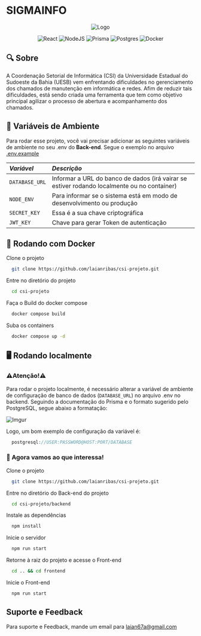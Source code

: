 # SIGMAINFO

<div align="center">

![Logo](https://i.imgur.com/Oe1WClw.png)


</div>

<div align="center">

![React](https://img.shields.io/badge/react-%2320232a.svg?style=for-the-badge&logo=react&logoColor=%2361DAFB)
![NodeJS](https://img.shields.io/badge/node.js-6DA55F?style=for-the-badge&logo=node.js&logoColor=white)
![Prisma](https://img.shields.io/badge/Prisma-3982CE?style=for-the-badge&logo=Prisma&logoColor=white)
![Postgres](https://img.shields.io/badge/postgres-%23316192.svg?style=for-the-badge&logo=postgresql&logoColor=white)
![Docker](https://img.shields.io/badge/docker-%230db7ed.svg?style=for-the-badge&logo=docker&logoColor=white)

</div>

## :mag: Sobre

A Coordenação Setorial de Informática (CSI) da Universidade Estadual do Sudoeste da Bahia (UESB) vem enfrentando dificuldades no gerenciamento dos chamados de manutenção em informática e redes. Afim de reduzir tais dificuldades, está sendo criada uma ferramenta que tem como objetivo principal agilizar o processo de abertura e acompanhamento dos chamados. 

## :page_facing_up: Variáveis de Ambiente

Para rodar esse projeto, você vai precisar adicionar as seguintes variáveis de ambiente no seu .env do **Back-end**. Segue o exemplo no arquivo [.env.example](backend/.env.example)

| *Variável*   | *Descrição*                                   |
| :---------- | :------------------------------------------ |
| `DATABASE_URL`      | Informar a URL do banco de dados (irá vairar se estiver rodando localmente ou no container)|
| `NODE_ENV`      | Para informar se o sistema está em modo de desenvolvimento ou produção|
| `SECRET_KEY`     | Essa é a sua chave criptográfica|
| `JWT_KEY`      | Chave para gerar Token de autenticação|


## :whale: Rodando com Docker

Clone o projeto

```bash
  git clone https://github.com/laianribas/csi-projeto.git
```

Entre no diretório do projeto

```bash
  cd csi-projeto
```

Faça o Build do docker compose

```bash
  docker compose build
```
Suba os containers

```bash
  docker compose up -d
```
## :desktop_computer: Rodando localmente
### :warning:Atenção!:warning:

Para rodar o projeto localmente, é necessário alterar a variável de ambiente de configuração de banco de dados (`DATABASE_URL`) no arquivo .env no backend. Seguindo a documentação do Prisma e o formato sugerido pelo PostgreSQL, segue abaixo a formatação:

<div>

![Imgur](https://i.imgur.com/5vGK38c.png)


</div>

Logo, um bom exemplo de configuração da variável é: 

```javascript
  postgresql://USER:PASSWORD@HOST:PORT/DATABASE
```
### :rocket: Agora vamos ao que interessa!

Clone o projeto

```bash
  git clone https://github.com/laianribas/csi-projeto.git
```

Entre no diretório do Back-end do projeto

```bash
  cd csi-projeto/backend
```

Instale as dependências

```bash
  npm install
```

Inicie o servidor 

```bash
  npm run start
```

Retorne à raiz do projeto e acesse o Front-end

```bash
  cd .. && cd frontend
```

Inicie o Front-end

```bash
  npm run start
```
## Suporte e Feedback

Para suporte e Feedback, mande um email para laian67a@gmail.com
